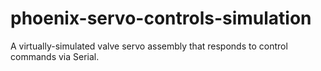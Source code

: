 # phoenix-servo-controls-simulation
A virtually-simulated valve servo assembly that responds to control commands via Serial.
